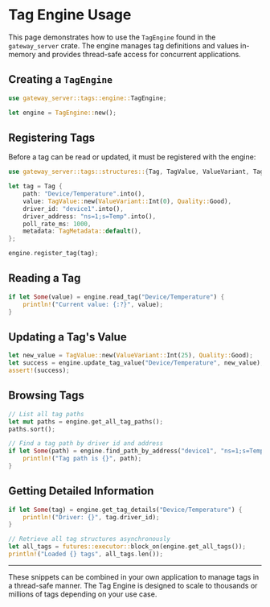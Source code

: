 # Tag Engine Usage

This page demonstrates how to use the `TagEngine` found in the `gateway_server` crate. The engine manages tag definitions and values in-memory and provides thread-safe access for concurrent applications.

## Creating a `TagEngine`

```rust
use gateway_server::tags::engine::TagEngine;

let engine = TagEngine::new();
```

## Registering Tags

Before a tag can be read or updated, it must be registered with the engine:

```rust
use gateway_server::tags::structures::{Tag, TagValue, ValueVariant, TagMetadata, Quality};

let tag = Tag {
    path: "Device/Temperature".into(),
    value: TagValue::new(ValueVariant::Int(0), Quality::Good),
    driver_id: "device1".into(),
    driver_address: "ns=1;s=Temp".into(),
    poll_rate_ms: 1000,
    metadata: TagMetadata::default(),
};

engine.register_tag(tag);
```

## Reading a Tag

```rust
if let Some(value) = engine.read_tag("Device/Temperature") {
    println!("Current value: {:?}", value);
}
```

## Updating a Tag's Value

```rust
let new_value = TagValue::new(ValueVariant::Int(25), Quality::Good);
let success = engine.update_tag_value("Device/Temperature", new_value);
assert!(success);
```

## Browsing Tags

```rust
// List all tag paths
let mut paths = engine.get_all_tag_paths();
paths.sort();

// Find a tag path by driver id and address
if let Some(path) = engine.find_path_by_address("device1", "ns=1;s=Temp") {
    println!("Tag path is {}", path);
}
```

## Getting Detailed Information

```rust
if let Some(tag) = engine.get_tag_details("Device/Temperature") {
    println!("Driver: {}", tag.driver_id);
}

// Retrieve all tag structures asynchronously
let all_tags = futures::executor::block_on(engine.get_all_tags());
println!("Loaded {} tags", all_tags.len());
```

---

These snippets can be combined in your own application to manage tags in a thread-safe manner. The Tag Engine is designed to scale to thousands or millions of tags depending on your use case.

